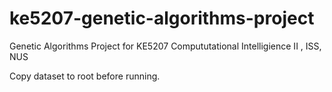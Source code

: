 # ke5207-genetic-algorithms-project

Genetic Algorithms Project for KE5207 Compututational Intelligience II , ISS, NUS

Copy dataset to root before running.
